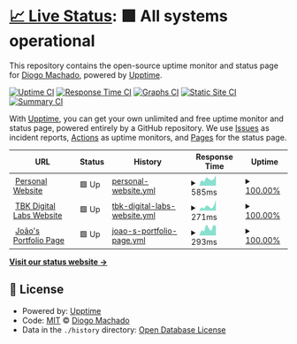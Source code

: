 # [📈 Live Status](https://status.diogomachado.pt): <!--live status--> **🟩 All systems operational**

This repository contains the open-source uptime monitor and status page for [Diogo Machado](https://www.diogomachado.pt/), powered by [Upptime](https://github.com/upptime/upptime).

[![Uptime CI](https://github.com/diogoalexsmachado/upptime-diogomachado.pt/workflows/Uptime%20CI/badge.svg)](https://github.com/diogoalexsmachado/upptime-diogomachado.pt/actions?query=workflow%3A%22Uptime+CI%22)
[![Response Time CI](https://github.com/diogoalexsmachado/upptime-diogomachado.pt/workflows/Response%20Time%20CI/badge.svg)](https://github.com/diogoalexsmachado/upptime-diogomachado.pt/actions?query=workflow%3A%22Response+Time+CI%22)
[![Graphs CI](https://github.com/diogoalexsmachado/upptime-diogomachado.pt/workflows/Graphs%20CI/badge.svg)](https://github.com/diogoalexsmachado/upptime-diogomachado.pt/actions?query=workflow%3A%22Graphs+CI%22)
[![Static Site CI](https://github.com/diogoalexsmachado/upptime-diogomachado.pt/workflows/Static%20Site%20CI/badge.svg)](https://github.com/diogoalexsmachado/upptime-diogomachado.pt/actions?query=workflow%3A%22Static+Site+CI%22)
[![Summary CI](https://github.com/diogoalexsmachado/upptime-diogomachado.pt/workflows/Summary%20CI/badge.svg)](https://github.com/diogoalexsmachado/upptime-diogomachado.pt/actions?query=workflow%3A%22Summary+CI%22)

With [Upptime](https://upptime.js.org), you can get your own unlimited and free uptime monitor and status page, powered entirely by a GitHub repository. We use [Issues](https://github.com/diogoalexsmachado/upptime-diogomachado.pt/issues) as incident reports, [Actions](https://github.com/diogoalexsmachado/upptime-diogomachado.pt/actions) as uptime monitors, and [Pages](https://status.diogomachado.pt) for the status page.

<!--start: status pages-->
<!-- This summary is generated by Upptime (https://github.com/upptime/upptime) -->
<!-- Do not edit this manually, your changes will be overwritten -->
<!-- prettier-ignore -->
| URL | Status | History | Response Time | Uptime |
| --- | ------ | ------- | ------------- | ------ |
| <img alt="" src="https://icons.duckduckgo.com/ip3/www.diogomachado.pt.ico" height="13"> [Personal Website](https://www.diogomachado.pt) | 🟩 Up | [personal-website.yml](https://github.com/diogoalexsmachado/upptime-diogomachado.pt/commits/HEAD/history/personal-website.yml) | <details><summary><img alt="Response time graph" src="./graphs/personal-website/response-time-week.png" height="20"> 585ms</summary><br><a href="https://status.diogomachado.pt/history/personal-website"><img alt="Response time 410" src="https://img.shields.io/endpoint?url=https%3A%2F%2Fraw.githubusercontent.com%2Fdiogoalexsmachado%2Fupptime-diogomachado.pt%2FHEAD%2Fapi%2Fpersonal-website%2Fresponse-time.json"></a><br><a href="https://status.diogomachado.pt/history/personal-website"><img alt="24-hour response time 931" src="https://img.shields.io/endpoint?url=https%3A%2F%2Fraw.githubusercontent.com%2Fdiogoalexsmachado%2Fupptime-diogomachado.pt%2FHEAD%2Fapi%2Fpersonal-website%2Fresponse-time-day.json"></a><br><a href="https://status.diogomachado.pt/history/personal-website"><img alt="7-day response time 585" src="https://img.shields.io/endpoint?url=https%3A%2F%2Fraw.githubusercontent.com%2Fdiogoalexsmachado%2Fupptime-diogomachado.pt%2FHEAD%2Fapi%2Fpersonal-website%2Fresponse-time-week.json"></a><br><a href="https://status.diogomachado.pt/history/personal-website"><img alt="30-day response time 469" src="https://img.shields.io/endpoint?url=https%3A%2F%2Fraw.githubusercontent.com%2Fdiogoalexsmachado%2Fupptime-diogomachado.pt%2FHEAD%2Fapi%2Fpersonal-website%2Fresponse-time-month.json"></a><br><a href="https://status.diogomachado.pt/history/personal-website"><img alt="1-year response time 430" src="https://img.shields.io/endpoint?url=https%3A%2F%2Fraw.githubusercontent.com%2Fdiogoalexsmachado%2Fupptime-diogomachado.pt%2FHEAD%2Fapi%2Fpersonal-website%2Fresponse-time-year.json"></a></details> | <details><summary><a href="https://status.diogomachado.pt/history/personal-website">100.00%</a></summary><a href="https://status.diogomachado.pt/history/personal-website"><img alt="All-time uptime 99.99%" src="https://img.shields.io/endpoint?url=https%3A%2F%2Fraw.githubusercontent.com%2Fdiogoalexsmachado%2Fupptime-diogomachado.pt%2FHEAD%2Fapi%2Fpersonal-website%2Fuptime.json"></a><br><a href="https://status.diogomachado.pt/history/personal-website"><img alt="24-hour uptime 100.00%" src="https://img.shields.io/endpoint?url=https%3A%2F%2Fraw.githubusercontent.com%2Fdiogoalexsmachado%2Fupptime-diogomachado.pt%2FHEAD%2Fapi%2Fpersonal-website%2Fuptime-day.json"></a><br><a href="https://status.diogomachado.pt/history/personal-website"><img alt="7-day uptime 100.00%" src="https://img.shields.io/endpoint?url=https%3A%2F%2Fraw.githubusercontent.com%2Fdiogoalexsmachado%2Fupptime-diogomachado.pt%2FHEAD%2Fapi%2Fpersonal-website%2Fuptime-week.json"></a><br><a href="https://status.diogomachado.pt/history/personal-website"><img alt="30-day uptime 100.00%" src="https://img.shields.io/endpoint?url=https%3A%2F%2Fraw.githubusercontent.com%2Fdiogoalexsmachado%2Fupptime-diogomachado.pt%2FHEAD%2Fapi%2Fpersonal-website%2Fuptime-month.json"></a><br><a href="https://status.diogomachado.pt/history/personal-website"><img alt="1-year uptime 100.00%" src="https://img.shields.io/endpoint?url=https%3A%2F%2Fraw.githubusercontent.com%2Fdiogoalexsmachado%2Fupptime-diogomachado.pt%2FHEAD%2Fapi%2Fpersonal-website%2Fuptime-year.json"></a></details>
| <img alt="" src="https://icons.duckduckgo.com/ip3/www.tbk.digital.ico" height="13"> [TBK Digital Labs Website](https://www.tbk.digital) | 🟩 Up | [tbk-digital-labs-website.yml](https://github.com/diogoalexsmachado/upptime-diogomachado.pt/commits/HEAD/history/tbk-digital-labs-website.yml) | <details><summary><img alt="Response time graph" src="./graphs/tbk-digital-labs-website/response-time-week.png" height="20"> 271ms</summary><br><a href="https://status.diogomachado.pt/history/tbk-digital-labs-website"><img alt="Response time 242" src="https://img.shields.io/endpoint?url=https%3A%2F%2Fraw.githubusercontent.com%2Fdiogoalexsmachado%2Fupptime-diogomachado.pt%2FHEAD%2Fapi%2Ftbk-digital-labs-website%2Fresponse-time.json"></a><br><a href="https://status.diogomachado.pt/history/tbk-digital-labs-website"><img alt="24-hour response time 642" src="https://img.shields.io/endpoint?url=https%3A%2F%2Fraw.githubusercontent.com%2Fdiogoalexsmachado%2Fupptime-diogomachado.pt%2FHEAD%2Fapi%2Ftbk-digital-labs-website%2Fresponse-time-day.json"></a><br><a href="https://status.diogomachado.pt/history/tbk-digital-labs-website"><img alt="7-day response time 271" src="https://img.shields.io/endpoint?url=https%3A%2F%2Fraw.githubusercontent.com%2Fdiogoalexsmachado%2Fupptime-diogomachado.pt%2FHEAD%2Fapi%2Ftbk-digital-labs-website%2Fresponse-time-week.json"></a><br><a href="https://status.diogomachado.pt/history/tbk-digital-labs-website"><img alt="30-day response time 246" src="https://img.shields.io/endpoint?url=https%3A%2F%2Fraw.githubusercontent.com%2Fdiogoalexsmachado%2Fupptime-diogomachado.pt%2FHEAD%2Fapi%2Ftbk-digital-labs-website%2Fresponse-time-month.json"></a><br><a href="https://status.diogomachado.pt/history/tbk-digital-labs-website"><img alt="1-year response time 247" src="https://img.shields.io/endpoint?url=https%3A%2F%2Fraw.githubusercontent.com%2Fdiogoalexsmachado%2Fupptime-diogomachado.pt%2FHEAD%2Fapi%2Ftbk-digital-labs-website%2Fresponse-time-year.json"></a></details> | <details><summary><a href="https://status.diogomachado.pt/history/tbk-digital-labs-website">100.00%</a></summary><a href="https://status.diogomachado.pt/history/tbk-digital-labs-website"><img alt="All-time uptime 99.99%" src="https://img.shields.io/endpoint?url=https%3A%2F%2Fraw.githubusercontent.com%2Fdiogoalexsmachado%2Fupptime-diogomachado.pt%2FHEAD%2Fapi%2Ftbk-digital-labs-website%2Fuptime.json"></a><br><a href="https://status.diogomachado.pt/history/tbk-digital-labs-website"><img alt="24-hour uptime 100.00%" src="https://img.shields.io/endpoint?url=https%3A%2F%2Fraw.githubusercontent.com%2Fdiogoalexsmachado%2Fupptime-diogomachado.pt%2FHEAD%2Fapi%2Ftbk-digital-labs-website%2Fuptime-day.json"></a><br><a href="https://status.diogomachado.pt/history/tbk-digital-labs-website"><img alt="7-day uptime 100.00%" src="https://img.shields.io/endpoint?url=https%3A%2F%2Fraw.githubusercontent.com%2Fdiogoalexsmachado%2Fupptime-diogomachado.pt%2FHEAD%2Fapi%2Ftbk-digital-labs-website%2Fuptime-week.json"></a><br><a href="https://status.diogomachado.pt/history/tbk-digital-labs-website"><img alt="30-day uptime 100.00%" src="https://img.shields.io/endpoint?url=https%3A%2F%2Fraw.githubusercontent.com%2Fdiogoalexsmachado%2Fupptime-diogomachado.pt%2FHEAD%2Fapi%2Ftbk-digital-labs-website%2Fuptime-month.json"></a><br><a href="https://status.diogomachado.pt/history/tbk-digital-labs-website"><img alt="1-year uptime 100.00%" src="https://img.shields.io/endpoint?url=https%3A%2F%2Fraw.githubusercontent.com%2Fdiogoalexsmachado%2Fupptime-diogomachado.pt%2FHEAD%2Fapi%2Ftbk-digital-labs-website%2Fuptime-year.json"></a></details>
| <img alt="" src="https://icons.duckduckgo.com/ip3/joao.tbk.digital.ico" height="13"> [João's Portfolio Page](https://joao.tbk.digital) | 🟩 Up | [joao-s-portfolio-page.yml](https://github.com/diogoalexsmachado/upptime-diogomachado.pt/commits/HEAD/history/joao-s-portfolio-page.yml) | <details><summary><img alt="Response time graph" src="./graphs/joao-s-portfolio-page/response-time-week.png" height="20"> 293ms</summary><br><a href="https://status.diogomachado.pt/history/joao-s-portfolio-page"><img alt="Response time 233" src="https://img.shields.io/endpoint?url=https%3A%2F%2Fraw.githubusercontent.com%2Fdiogoalexsmachado%2Fupptime-diogomachado.pt%2FHEAD%2Fapi%2Fjoao-s-portfolio-page%2Fresponse-time.json"></a><br><a href="https://status.diogomachado.pt/history/joao-s-portfolio-page"><img alt="24-hour response time 377" src="https://img.shields.io/endpoint?url=https%3A%2F%2Fraw.githubusercontent.com%2Fdiogoalexsmachado%2Fupptime-diogomachado.pt%2FHEAD%2Fapi%2Fjoao-s-portfolio-page%2Fresponse-time-day.json"></a><br><a href="https://status.diogomachado.pt/history/joao-s-portfolio-page"><img alt="7-day response time 293" src="https://img.shields.io/endpoint?url=https%3A%2F%2Fraw.githubusercontent.com%2Fdiogoalexsmachado%2Fupptime-diogomachado.pt%2FHEAD%2Fapi%2Fjoao-s-portfolio-page%2Fresponse-time-week.json"></a><br><a href="https://status.diogomachado.pt/history/joao-s-portfolio-page"><img alt="30-day response time 366" src="https://img.shields.io/endpoint?url=https%3A%2F%2Fraw.githubusercontent.com%2Fdiogoalexsmachado%2Fupptime-diogomachado.pt%2FHEAD%2Fapi%2Fjoao-s-portfolio-page%2Fresponse-time-month.json"></a><br><a href="https://status.diogomachado.pt/history/joao-s-portfolio-page"><img alt="1-year response time 246" src="https://img.shields.io/endpoint?url=https%3A%2F%2Fraw.githubusercontent.com%2Fdiogoalexsmachado%2Fupptime-diogomachado.pt%2FHEAD%2Fapi%2Fjoao-s-portfolio-page%2Fresponse-time-year.json"></a></details> | <details><summary><a href="https://status.diogomachado.pt/history/joao-s-portfolio-page">100.00%</a></summary><a href="https://status.diogomachado.pt/history/joao-s-portfolio-page"><img alt="All-time uptime 100.00%" src="https://img.shields.io/endpoint?url=https%3A%2F%2Fraw.githubusercontent.com%2Fdiogoalexsmachado%2Fupptime-diogomachado.pt%2FHEAD%2Fapi%2Fjoao-s-portfolio-page%2Fuptime.json"></a><br><a href="https://status.diogomachado.pt/history/joao-s-portfolio-page"><img alt="24-hour uptime 100.00%" src="https://img.shields.io/endpoint?url=https%3A%2F%2Fraw.githubusercontent.com%2Fdiogoalexsmachado%2Fupptime-diogomachado.pt%2FHEAD%2Fapi%2Fjoao-s-portfolio-page%2Fuptime-day.json"></a><br><a href="https://status.diogomachado.pt/history/joao-s-portfolio-page"><img alt="7-day uptime 100.00%" src="https://img.shields.io/endpoint?url=https%3A%2F%2Fraw.githubusercontent.com%2Fdiogoalexsmachado%2Fupptime-diogomachado.pt%2FHEAD%2Fapi%2Fjoao-s-portfolio-page%2Fuptime-week.json"></a><br><a href="https://status.diogomachado.pt/history/joao-s-portfolio-page"><img alt="30-day uptime 100.00%" src="https://img.shields.io/endpoint?url=https%3A%2F%2Fraw.githubusercontent.com%2Fdiogoalexsmachado%2Fupptime-diogomachado.pt%2FHEAD%2Fapi%2Fjoao-s-portfolio-page%2Fuptime-month.json"></a><br><a href="https://status.diogomachado.pt/history/joao-s-portfolio-page"><img alt="1-year uptime 100.00%" src="https://img.shields.io/endpoint?url=https%3A%2F%2Fraw.githubusercontent.com%2Fdiogoalexsmachado%2Fupptime-diogomachado.pt%2FHEAD%2Fapi%2Fjoao-s-portfolio-page%2Fuptime-year.json"></a></details>

<!--end: status pages-->

[**Visit our status website →**](https://status.diogomachado.pt)

## 📄 License

- Powered by: [Upptime](https://github.com/upptime/upptime)
- Code: [MIT](./LICENSE) © [Diogo Machado](https://www.diogomachado.pt/)
- Data in the `./history` directory: [Open Database License](https://opendatacommons.org/licenses/odbl/1-0/)
